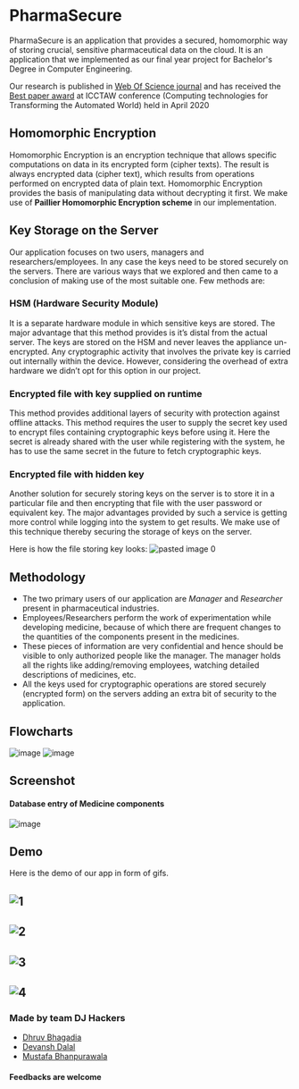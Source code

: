 # PharmaSecure
PharmaSecure is an application that provides a secured, homomorphic way of storing crucial, sensitive pharmaceutical data on the cloud. It is an application that we implemented as our final year project for Bachelor's Degree in Computer Engineering.

Our research is published in [Web Of Science journal](http://sersc.org/journals/index.php/IJFGCN/article/view/17887) and has received the [Best paper award](https://photos.app.goo.gl/hmBGN9uLPGHXrnqC8) at ICCTAW conference (Computing technologies for Transforming the Automated World) held in April 2020

## Homomorphic Encryption
Homomorphic Encryption is an encryption technique that allows specific computations on
data in its encrypted form (cipher texts). The result is always encrypted data (cipher text),
which results from operations performed on encrypted data of plain text. Homomorphic
Encryption provides the basis of manipulating data without decrypting it first. We make use of **Paillier Homomorphic Encryption scheme** in our implementation.

## Key Storage on the Server
Our application focuses on two users, managers and researchers/employees. In any case the
keys need to be stored securely on the servers. There are various ways that we explored and
then came to a conclusion of making use of the most suitable one. Few methods are:

### HSM (Hardware Security Module)
It is a separate hardware module in which sensitive keys are stored. The major advantage that
this method provides is it’s distal from the actual server. The keys are stored on the HSM and
never leaves the appliance un-encrypted. Any cryptographic activity that involves the private
key is carried out internally within the device. However, considering the overhead of extra
hardware we didn’t opt for this option in our project.

### Encrypted file with key supplied on runtime
This method provides additional layers of security with protection against offline attacks.
This method requires the user to supply the secret key used to encrypt files containing
cryptographic keys before using it. Here the secret is already shared with the user while
registering with the system, he has to use the same secret in the future to fetch cryptographic
keys.

### Encrypted file with hidden key
Another solution for securely storing keys on the server is to store it in a particular file and
then encrypting that file with the user password or equivalent key. The major advantages
provided by such a service is getting more control while logging into the system to get results. We make use of this technique thereby securing the storage of keys on the server.

Here is how the file storing key looks:
![pasted image 0](https://user-images.githubusercontent.com/32220881/84137288-17c0fb80-aa6a-11ea-9310-625f06955d52.png)

## Methodology
* The two primary users of our application are *Manager* and *Researcher* present in pharmaceutical industries.
* Employees/Researchers perform the work of experimentation while developing medicine, because of which there are frequent changes to the quantities of the components present in the medicines. 
* These pieces of information are very confidential and hence should be visible to only authorized people like the manager. The manager holds all the rights like adding/removing employees, watching detailed descriptions of medicines, etc.
* All the keys used for cryptographic operations are stored securely (encrypted form) on the servers adding an extra bit of security to the application.

## Flowcharts
![image](https://user-images.githubusercontent.com/32220881/84137806-d41ac180-aa6a-11ea-9314-3181ff164a06.png) ![image](https://user-images.githubusercontent.com/32220881/84137862-edbc0900-aa6a-11ea-8db0-737a11dc8206.png)

## Screenshot 
#### Database entry of Medicine components

![image](https://user-images.githubusercontent.com/32220881/84143326-02e96580-aa74-11ea-89ac-6b58cbf207de.png)

## Demo
Here is the demo of our app in form of gifs.


![1](https://user-images.githubusercontent.com/32220881/84142462-725e5580-aa72-11ea-9406-181c49e3c549.gif)
------------------------------------------------------------------------------------------
![2](https://user-images.githubusercontent.com/32220881/84142604-b3566a00-aa72-11ea-839a-6ccf0f041d43.gif)
--------------------
![3](https://user-images.githubusercontent.com/32220881/84142673-d3862900-aa72-11ea-838f-9274154067bc.gif)
-------------
![4](https://user-images.githubusercontent.com/32220881/84142713-e7ca2600-aa72-11ea-970e-1a2c23be6b79.gif)
-------------

### Made by team DJ Hackers
* [Dhruv Bhagadia](https://github.com/DhruvBhagadia)
* [Devansh Dalal](https://github.com/da2ash)
* [Mustafa Bhanpurawala](https://github.com/mustafabhanpura)

#### Feedbacks are welcome

